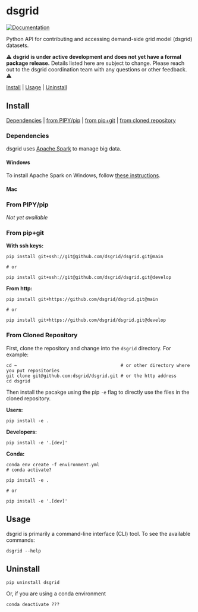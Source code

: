 # dsgrid
[![Documentation](https://img.shields.io/badge/docs-ready-blue.svg)](https://dsgrid.github.io/dsgrid)

Python API for contributing and accessing demand-side grid model (dsgrid) datasets. 

⚠️ **dsgrid is under active development and does not yet have a formal package release.** Details listed here are subject to change. Please reach out to the dsgrid coordination team with any questions or other feedback. ⚠️

[Install](#install) | [Usage](#usage) | [Uninstall](#uninstall)

## Install

[Dependencies](#dependencies) | [from PIPY/pip](#from-pipypip) | [from pip+git](#from-pipgit) | [from cloned repository](#from-cloned-repository)

### Dependencies
dsgrid uses [Apache Spark](#https://spark.apache.org/) to manage big data. 

#### Windows

To install Apache Spark on Windows, follow [these instructions](https://sparkbyexamples.com/pyspark-tutorial/#pyspark-installation).

#### Mac

### From PIPY/pip

*Not yet available*

### From pip+git

**With ssh keys:**
```
pip install git+ssh://git@github.com/dsgrid/dsgrid.git@main

# or

pip install git+ssh://git@github.com/dsgrid/dsgrid.git@develop
```

**From http:**
```
pip install git+https://github.com/dsgrid/dsgrid.git@main

# or

pip install git+https://github.com/dsgrid/dsgrid.git@develop
```

### From Cloned Repository

First, clone the repository and change into the `dsgrid` directory. For example:

```
cd ~                                       # or other directory where you put repositories
git clone git@github.com:dsgrid/dsgrid.git # or the http address
cd dsgrid
```

Then install the pacakge using the pip `-e` flag to directly use the files in the
cloned repository.

**Users:**
```
pip install -e .
```

**Developers:**
```
pip install -e '.[dev]'
```

**Conda:** 
```
conda env create -f environment.yml
# conda activate?

pip install -e .

# or

pip install -e '.[dev]'
```

## Usage

dsgrid is primarily a command-line interface (CLI) tool. To see the available commands:
```
dsgrid --help
```

## Uninstall

```
pip uninstall dsgrid
```

Or, if you are using a conda environment
```
conda deactivate ???
```